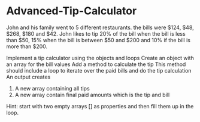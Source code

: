 # Advanced-Tip-Calculator



John and his family went to 5 different restaurants. the bills were $124, $48, $268, $180 and $42.
John likes to tip 20% of the bill when the bill is less than $50, 15% when the bill is between $50 and $200 and 10% if the bill is more than $200.

Implement a tip calculator using the objects and loops 
Create an object with an array for the bill values
Add a method to calculate the tip 
This method should include a loop to iterate over the paid bills and do the tip calculation 
An output creates 
1.	A new array containing all tips 
2.	A new array contain final paid amounts which is the tip and bill 

Hint: start with two empty arrays [] as properties and then fill them up in the loop.
